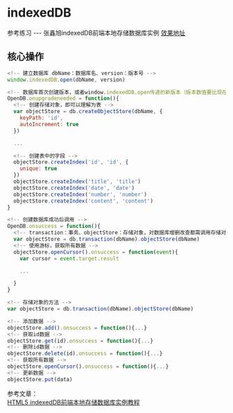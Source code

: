# indexedDB
参考练习 --- 张鑫旭indexedDB前端本地存储数据库实例
[效果地址](https://sihai00.github.io/training-demo/indexedDB/)

## 核心操作
```javascript
<!-- 建立数据库 dbName：数据库名、version：版本号 -->
window.indexedDB.open(dbName, version)

<!-- 数据库首次创建版本，或者window.indexedDB.open传递的新版本（版本数值要比现在的高），创建表和字段 -->
OpenDB.onupgradeneeded = function(){
  <!-- 创建存储对象，即可以理解为表 -->
  var objectStore = db.createObjectStore(dbName, { 
    keyPath: 'id',
    autoIncrement: true
  })

  ...

  <!-- 创建表中的字段 -->
  objectStore.createIndex('id', 'id', {
    unique: true    
  })
  objectStore.createIndex('title', 'title')
  objectStore.createIndex('date', 'date')
  objectStore.createIndex('number', 'number')
  objectStore.createIndex('content', 'content')
}

<!-- 创建数据库成功后调用 -->
OpenDB.onsuccess = function(){
  <!-- transaction：事务、objectStore：存储对象，对数据库增删改查都需调用存储对象 -->
  var objectStore = db.transaction(dbName).objectStore(dbName)
  <!-- 使用游标，获取所有数据 -->
  objectStore.openCursor().onsuccess = function(event){
    var cursor = event.target.result

    ...

  }
}

<!-- 存储对象的方法 -->
var objectStore = db.transaction(dbName).objectStore(dbName)

<!-- 添加数据 -->
objectStore.add().onsuccess = function(){...}
<!-- 获取id数据 -->
objectStore.get(id).onsuccess = function(){...}
<!-- 删除id数据 -->
objectStore.delete(id).onsuccess = function(){...}
<!-- 获取所有数据 -->
objectStore.openCursor().onsuccess = function(){...}
<!-- 更新数据 -->
objectStore.put(data)

```

参考文章：\
[HTML5 indexedDB前端本地存储数据库实例教程](http://www.zhangxinxu.com/wordpress/2017/07/html5-indexeddb-js-example/)